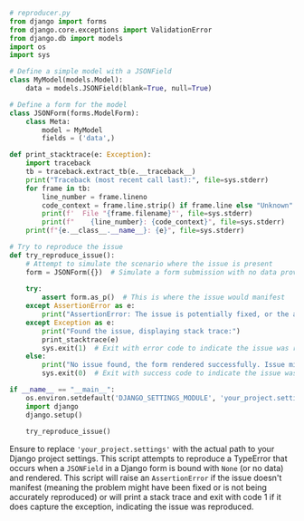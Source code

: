 ```python
# reproducer.py
from django import forms
from django.core.exceptions import ValidationError
from django.db import models
import os
import sys

# Define a simple model with a JSONField
class MyModel(models.Model):
    data = models.JSONField(blank=True, null=True)

# Define a form for the model
class JSONForm(forms.ModelForm):
    class Meta:
        model = MyModel
        fields = ('data',)

def print_stacktrace(e: Exception):
    import traceback
    tb = traceback.extract_tb(e.__traceback__)
    print("Traceback (most recent call last):", file=sys.stderr)
    for frame in tb:
        line_number = frame.lineno
        code_context = frame.line.strip() if frame.line else "Unknown"
        print(f'  File "{frame.filename}"', file=sys.stderr)
        print(f"    {line_number}: {code_context}", file=sys.stderr)
    print(f"{e.__class__.__name__}: {e}", file=sys.stderr)

# Try to reproduce the issue
def try_reproduce_issue():
    # Attempt to simulate the scenario where the issue is present
    form = JSONForm({})  # Simulate a form submission with no data provided for the JSONField
    
    try:
        assert form.as_p()  # This is where the issue would manifest
    except AssertionError as e:
        print("AssertionError: The issue is potentially fixed, or the assertion for reproducing it is incorrect.")
    except Exception as e:
        print("Found the issue, displaying stack trace:")
        print_stacktrace(e)
        sys.exit(1)  # Exit with error code to indicate the issue was reproduced
    else:
        print("No issue found, the form rendered successfully. Issue might have been fixed.")
        sys.exit(0)  # Exit with success code to indicate the issue was not found

if __name__ == "__main__":
    os.environ.setdefault('DJANGO_SETTINGS_MODULE', 'your_project.settings')
    import django
    django.setup()
    
    try_reproduce_issue()
```

Ensure to replace `'your_project.settings'` with the actual path to your Django project settings. This script attempts to reproduce a TypeError that occurs when a `JSONField` in a Django form is bound with `None` (or no data) and rendered. This script will raise an `AssertionError` if the issue doesn't manifest (meaning the problem might have been fixed or is not being accurately reproduced) or will print a stack trace and exit with code 1 if it does capture the exception, indicating the issue was reproduced.